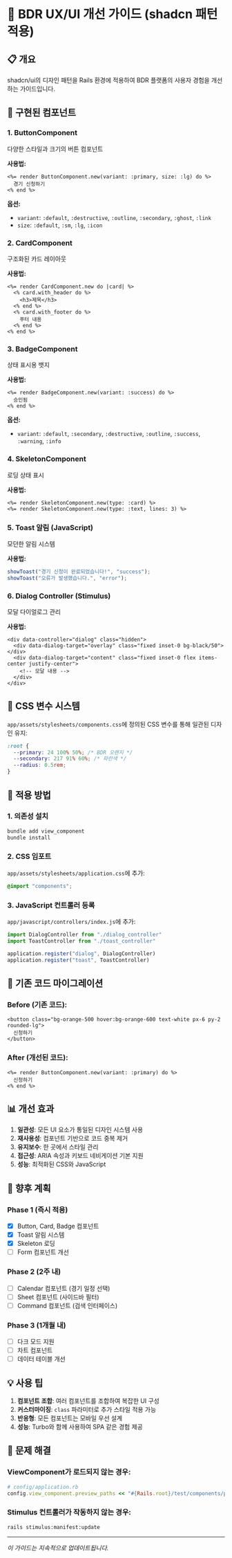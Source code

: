 # 🎨 BDR UX/UI 개선 가이드 (shadcn 패턴 적용)

## 📋 개요
shadcn/ui의 디자인 패턴을 Rails 환경에 적용하여 BDR 플랫폼의 사용자 경험을 개선하는 가이드입니다.

## 🚀 구현된 컴포넌트

### 1. ButtonComponent
다양한 스타일과 크기의 버튼 컴포넌트

**사용법:**
```erb
<%= render ButtonComponent.new(variant: :primary, size: :lg) do %>
  경기 신청하기
<% end %>
```

**옵션:**
- `variant`: `:default`, `:destructive`, `:outline`, `:secondary`, `:ghost`, `:link`
- `size`: `:default`, `:sm`, `:lg`, `:icon`

### 2. CardComponent
구조화된 카드 레이아웃

**사용법:**
```erb
<%= render CardComponent.new do |card| %>
  <% card.with_header do %>
    <h3>제목</h3>
  <% end %>
  <% card.with_footer do %>
    푸터 내용
  <% end %>
<% end %>
```

### 3. BadgeComponent
상태 표시용 뱃지

**사용법:**
```erb
<%= render BadgeComponent.new(variant: :success) do %>
  승인됨
<% end %>
```

**옵션:**
- `variant`: `:default`, `:secondary`, `:destructive`, `:outline`, `:success`, `:warning`, `:info`

### 4. SkeletonComponent
로딩 상태 표시

**사용법:**
```erb
<%= render SkeletonComponent.new(type: :card) %>
<%= render SkeletonComponent.new(type: :text, lines: 3) %>
```

### 5. Toast 알림 (JavaScript)
모던한 알림 시스템

**사용법:**
```javascript
showToast("경기 신청이 완료되었습니다!", "success");
showToast("오류가 발생했습니다.", "error");
```

### 6. Dialog Controller (Stimulus)
모달 다이얼로그 관리

**사용법:**
```erb
<div data-controller="dialog" class="hidden">
  <div data-dialog-target="overlay" class="fixed inset-0 bg-black/50"></div>
  <div data-dialog-target="content" class="fixed inset-0 flex items-center justify-center">
    <!-- 모달 내용 -->
  </div>
</div>
```

## 🎨 CSS 변수 시스템

`app/assets/stylesheets/components.css`에 정의된 CSS 변수를 통해 일관된 디자인 유지:

```css
:root {
  --primary: 24 100% 50%; /* BDR 오렌지 */
  --secondary: 217 91% 60%; /* 파란색 */
  --radius: 0.5rem;
}
```

## 📝 적용 방법

### 1. 의존성 설치
```bash
bundle add view_component
bundle install
```

### 2. CSS 임포트
`app/assets/stylesheets/application.css`에 추가:
```css
@import "components";
```

### 3. JavaScript 컨트롤러 등록
`app/javascript/controllers/index.js`에 추가:
```javascript
import DialogController from "./dialog_controller"
import ToastController from "./toast_controller"

application.register("dialog", DialogController)
application.register("toast", ToastController)
```

## 🔄 기존 코드 마이그레이션

### Before (기존 코드):
```erb
<button class="bg-orange-500 hover:bg-orange-600 text-white px-6 py-2 rounded-lg">
  신청하기
</button>
```

### After (개선된 코드):
```erb
<%= render ButtonComponent.new(variant: :primary) do %>
  신청하기
<% end %>
```

## 📊 개선 효과

1. **일관성**: 모든 UI 요소가 통일된 디자인 시스템 사용
2. **재사용성**: 컴포넌트 기반으로 코드 중복 제거
3. **유지보수**: 한 곳에서 스타일 관리
4. **접근성**: ARIA 속성과 키보드 네비게이션 기본 지원
5. **성능**: 최적화된 CSS와 JavaScript

## 🚧 향후 계획

### Phase 1 (즉시 적용)
- [x] Button, Card, Badge 컴포넌트
- [x] Toast 알림 시스템
- [x] Skeleton 로딩
- [ ] Form 컴포넌트 개선

### Phase 2 (2주 내)
- [ ] Calendar 컴포넌트 (경기 일정 선택)
- [ ] Sheet 컴포넌트 (사이드바 필터)
- [ ] Command 컴포넌트 (검색 인터페이스)

### Phase 3 (1개월 내)
- [ ] 다크 모드 지원
- [ ] 차트 컴포넌트
- [ ] 데이터 테이블 개선

## 💡 사용 팁

1. **컴포넌트 조합**: 여러 컴포넌트를 조합하여 복잡한 UI 구성
2. **커스터마이징**: `class` 파라미터로 추가 스타일 적용 가능
3. **반응형**: 모든 컴포넌트는 모바일 우선 설계
4. **성능**: Turbo와 함께 사용하여 SPA 같은 경험 제공

## 🐛 문제 해결

### ViewComponent가 로드되지 않는 경우:
```ruby
# config/application.rb
config.view_component.preview_paths << "#{Rails.root}/test/components/previews"
```

### Stimulus 컨트롤러가 작동하지 않는 경우:
```bash
rails stimulus:manifest:update
```

---
*이 가이드는 지속적으로 업데이트됩니다.*